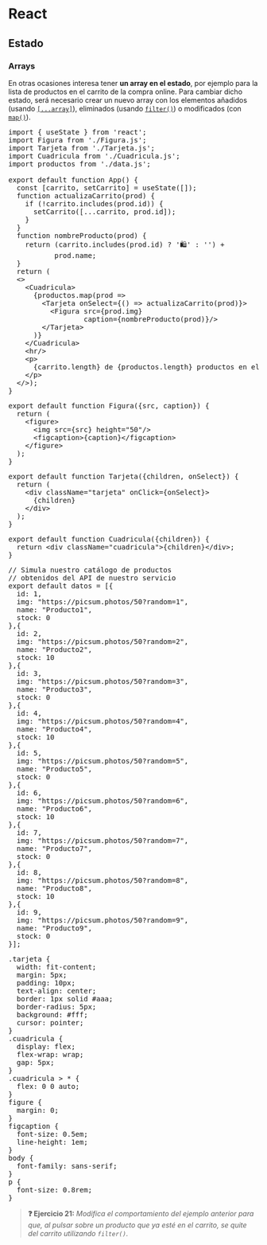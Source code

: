 # React
## Estado
### Arrays

En otras ocasiones interesa tener **un array en el estado**, por ejemplo para la lista de productos en el carrito de la compra online. Para cambiar dicho estado, será necesario crear un nuevo array con los elementos añadidos (usando [`[...array]`](https://developer.mozilla.org/en-US/docs/Web/JavaScript/Reference/Operators/Spread_syntax#spread_in_array_literals)), eliminados (usando [`filter()`](https://developer.mozilla.org/es/docs/Web/JavaScript/Reference/Global_Objects/Array/filter)) o modificados (con [`map()`](https://developer.mozilla.org/en-US/docs/Web/JavaScript/Reference/Global_Objects/Array/map)).

<div class="sandpack" data-width="63" data-height="400px"><pre data-file="App.js">
import { useState } from 'react';
import Figura from './Figura.js';
import Tarjeta from './Tarjeta.js';
import Cuadricula from './Cuadricula.js';
import productos from './data.js';
&nbsp;
export default function App() {
  const [carrito, setCarrito] = useState([]);
  function actualizaCarrito(prod) {
    if (!carrito.includes(prod.id)) {
      setCarrito([...carrito, prod.id]);
    }
  }
  function nombreProducto(prod) {
    return (carrito.includes(prod.id) ? '🛍' : '') + 
           prod.name;
  }
  return (
  &lt;>
    &lt;Cuadricula>
      {productos.map(prod => 
        &lt;Tarjeta onSelect={() => actualizaCarrito(prod)}>
          &lt;Figura src={prod.img} 
                  caption={nombreProducto(prod)}/>
        &lt;/Tarjeta>
      )}
    &lt;/Cuadricula>
    &lt;hr/>
    &lt;p>
      {carrito.length} de {productos.length} productos en el carrito
    &lt;/p>
  &lt;/>);
}
</pre><pre data-file="Figura.js" data-hidden="true">
export default function Figura({src, caption}) {
  return (
    &lt;figure>
      &lt;img src={src} height="50"/>
      &lt;figcaption>{caption}&lt;/figcaption>
    &lt;/figure>
  );
}
</pre><pre data-file="Tarjeta.js" data-hidden="true">
export default function Tarjeta({children, onSelect}) {
  return (
    &lt;div className="tarjeta" onClick={onSelect}>
      {children}
    &lt;/div>
  );
}
</pre><pre data-file="Cuadricula.js" data-hidden="true">
export default function Cuadricula({children}) {
  return &lt;div className="cuadricula">{children}&lt;/div>;
}
</pre><pre data-file="data.js" data-hidden="true">
// Simula nuestro catálogo de productos
// obtenidos del API de nuestro servicio
export default datos = [{
  id: 1,
  img: "https://picsum.photos/50?random=1",
  name: "Producto1",
  stock: 0
},{
  id: 2,
  img: "https://picsum.photos/50?random=2",
  name: "Producto2",
  stock: 10
},{
  id: 3,
  img: "https://picsum.photos/50?random=3",
  name: "Producto3",
  stock: 0
},{
  id: 4,
  img: "https://picsum.photos/50?random=4",
  name: "Producto4",
  stock: 10
},{
  id: 5,
  img: "https://picsum.photos/50?random=5",
  name: "Producto5",
  stock: 0
},{
  id: 6,
  img: "https://picsum.photos/50?random=6",
  name: "Producto6",
  stock: 10
},{
  id: 7,
  img: "https://picsum.photos/50?random=7",
  name: "Producto7",
  stock: 0
},{
  id: 8,
  img: "https://picsum.photos/50?random=8",
  name: "Producto8",
  stock: 10
},{
  id: 9,
  img: "https://picsum.photos/50?random=9",
  name: "Producto9",
  stock: 0
}];
</pre><pre data-file="styles.css" data-hidden="true">
.tarjeta {
  width: fit-content;
  margin: 5px;
  padding: 10px;
  text-align: center;
  border: 1px solid #aaa;
  border-radius: 5px;
  background: #fff;
  cursor: pointer;
}
.cuadricula {
  display: flex;
  flex-wrap: wrap;
  gap: 5px;
}
.cuadricula > * {
  flex: 0 0 auto;
}
figure {
  margin: 0;
}
figcaption {
  font-size: 0.5em;
  line-height: 1em;
}
body {
  font-family: sans-serif;
}
p {
  font-size: 0.8rem;
}
</pre></div>

> **❓ Ejercicio 21:** _Modifica el comportamiento del ejemplo anterior para que, al pulsar sobre un producto que ya esté en el carrito, se quite del carrito utilizando `filter()`._